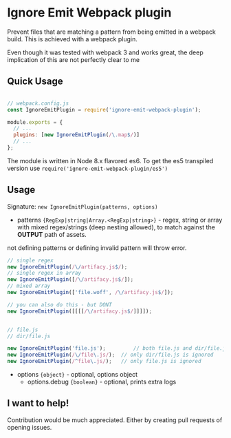 # Ignore Emit Webpack plugin

Prevent files that are matching a pattern from being emitted in a webpack build.
This is achieved with a webpack plugin.

Even though it was tested with webpack 3 and works great,
the deep implication of this are not perfectly clear to me

## Quick Usage

```sh

```

```js
// webpack.config.js
const IgnoreEmitPlugin = require('ignore-emit-webpack-plugin');

module.exports = {
  // ...
  plugins: [new IgnoreEmitPlugin(/\.map$/)]
  // ...
};

```

The module is written in Node 8.x flavored es6.
To get the es5 transpiled version use `require('ignore-emit-webpack-plugin/es5')`

## Usage

Signature: `new IgnoreEmitPlugin(patterns, options)`


- patterns `{RegExp|string|Array.<RegExp|string>}` - regex, string or array with mixed regex/strings (deep nesting allowed),
to match against the **OUTPUT** path of assets.

not defining patterns or defining invalid pattern will throw error.

```js
// single regex
new IgnoreEmitPlugin(/\/artifacy.js$/);
// single regex in array
new IgnoreEmitPlugin([/\/artifacy.js$/]);
// mixed array
new IgnoreEmitPlugin(['file.woff', /\/artifacy.js$/]);

// you can also do this - but DONT
new IgnoreEmitPlugin([[[[/\/artifacy.js$/]]]]);


// file.js
// dir/file.js

new IgnoreEmitPlugin('file.js');         // both file.js and dir/file.js ignored
new IgnoreEmitPlugin(/\/file\.js/);  // only dir/file.js is ignored
new IgnoreEmitPlugin(/^file\.js/);   // only file.js is ignored
```


- options `{object}` - optional, options object
    - options.debug `{boolean}` - optional, prints extra logs

## I want to help!

Contribution would be much appreciated.
Either by creating pull requests of opening issues.
